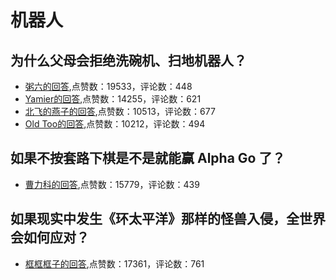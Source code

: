 #  机器人 
## 为什么父母会拒绝洗碗机、扫地机器人？
- [粥六的回答](https://www.zhihu.com/question/298118706/answer/949749810),点赞数：19533，评论数：448
- [Yamier的回答](https://www.zhihu.com/question/298118706/answer/844781814),点赞数：14255，评论数：621
- [北飞的燕子的回答](https://www.zhihu.com/question/298118706/answer/896937689),点赞数：10513，评论数：677
- [Old Too的回答](https://www.zhihu.com/question/298118706/answer/525949580),点赞数：10212，评论数：494
## 如果不按套路下棋是不是就能赢 Alpha Go 了？
- [曹力科的回答](https://www.zhihu.com/question/362237516/answer/946105616),点赞数：15779，评论数：439
## 如果现实中发生《环太平洋》那样的怪兽入侵，全世界会如何应对？
- [框框框子的回答](https://www.zhihu.com/question/294376277/answer/490418015),点赞数：17361，评论数：761
